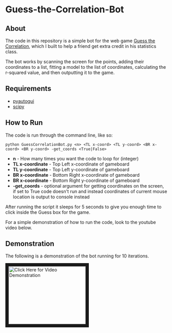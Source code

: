 # Guess-the-Correlation-Bot

## About

The code in this repository is a simple bot for the web game [Guess the Correlation](http://guessthecorrelation.com/), which I built to help a friend get extra credit in his statistics class.

The bot works by scanning the screen for the points, adding their coordinates to a list, fitting a model to the list of coordinates, calculating the r-squared value, and then outputting it to the game.

## Requirements

  * [pyautogui](https://pyautogui.readthedocs.io/en/latest/)
  * [scipy](https://www.scipy.org/)

## How to Run

The code is run through the command line, like so:

```
python GuessCorrelationBot.py <n> <TL x-coord> <TL y-coord> <BR x-coord> <BR y-coord> -get_coords <True|False>
```

  * __n__ - How many times you want the code to loop for (integer)
  * __TL x-coordinate__ - Top Left x-coordinate of gameboard
  * __TL y-coordinate__ - Top Left y-coordinate of gameboard
  * __BR x-coordinate__ - Bottom Right x-coordinate of gameboard
  * __BR x-coordinate__ - Bottom Right y-coordinate of gameboard
  * __-get_coords__ - optional argument for getting coordinates on the screen, if set to True code doesn't run and instead coordinates of current mouse location is output to console instead
  
After running the script it sleeps for 5 seconds to give you enough time to click inside the Guess box for the game.
  
For a simple demonstration of how to run the code, look to the youtube video below.
  

## Demonstration

The following is a demonstration of the bot running for 10 iterations.

<a href="http://www.youtube.com/watch?feature=player_embedded&v=mTJd5CriBSk
" target="_blank"><img src="http://img.youtube.com/vi/mTJd5CriBSk/0.jpg" 
alt="Click Here for Video Demonstration" width="240" height="180" border="10" /></a>
